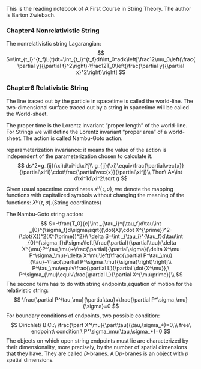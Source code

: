  This is the reading notebook of A First Course in String Theory. The author is Barton Zwiebach.

### Chapter4 Nonrelativistic String

The nonrelativistic string Lagarangian:
$$
S=\int_{t_i}^{t_f}L(t)dt=\int_{t_i}^{t_f}dt\int_0^adx\left[\frac12\mu_0\left(\frac{\partial y}{\partial t}^2\right)-\frac12T_0\left(\frac{\partial y}{\partial x}^2\right)\right]
$$

### Chapter6 Relativistic String

The line traced out by the particle in spacetime is called the world-line. The two-dimensional surface traced out by a string in spacetime will be called the World-sheet.

The proper time is the Lorentz invariant “proper length” of the world-line. For Strings we will define the Lorentz invariant “proper area” of a world-sheet. The action is called Nambu-Goto action.

reparameterization invariance: it means the value of the action is independent of the parameterization chosen to calculate it.
$$
ds^2=g_{ij}(\xi)d\xi^id\xi^j\\
g_{ij}(\xi)\equiv\frac{\partial\vec{x}}{\partial\xi^i}\cdot\frac{\partial\vec{x}}{\partial\xi^j}\\
Then\ A=\int d\xi^1d\xi^2\sqrt g
$$
Given usual spacetime coordinates $x^\mu(\tau,\sigma)$, we denote the mapping functions with capitalized symbols without changing the meaning of the functions: $X^\mu(\tau,\sigma)$.(String coordinates)

The Nambu-Goto string action:
$$
S=-\frac{T_0}{c}\int _{\tau_i}^{\tau_f}d\tau\int _{0}^{\sigma_f}d\sigma\sqrt{(\dot{X}\cdot X^{\prime})^2-(\dot{X})^2(X^{\prime})^2}\\
\delta S=\int _{\tau_i}^{\tau_f}d\tau\int _{0}^{\sigma_f}d\sigma\left[\frac{\partial}{\partial\tau}(\delta X^{\mu}P^\tau_\mu)+\frac{\partial}{\partial\sigma}(\delta X^\mu P^\sigma_\mu)-\delta X^\mu\left(\frac{\partial P^\tau_\mu}{\tau}+\frac{\partial P^\sigma_\mu}{\sigma}\right)\right]\\
P^\tau_\mu\equiv\frac{\partial L}{\partial \dot{X^\mu}},\ P^\sigma_{\mu}\equiv\frac{\partial L}{\partial X^{\mu\prime}}\\
$$
The second term has to do with string endpoints,equation of motion for the relativistic string:
$$
\frac{\partial P^\tau_\mu}{\partial\tau}+\frac{\partial P^\sigma_\mu}{\sigma}=0
$$
For boundary conditions of endpoints, two possible condition:
$$
Dirichlet\ B.C.:\ \frac{\part X^\mu}{\part\tau}(\tau,\sigma_*)=0,\\
free\ endpoint\ condition:\ P^\sigma_\mu(\tau,\sigma_*)=0
$$
The objects on which open string endpoints must lie are characterized by their dimensionality, more precisely, by the number of spatial dimensions that they have. They are called $D$-branes. A D$p$-branes is an object with $p$ spatial dimensions.